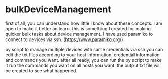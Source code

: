 # bulkDeviceManagement
first of all, you can understand how little I know about these concepts. I am open to make it better an learn. 
this is something I created for making quicker bulk tasks about device management. 
I have used paramiko to connect to devices via ssh. (https://www.paramiko.org/)

py script to manage multiple devices with same credentials via ssh
you can edit the txt files according to your host information, credential information and commands you want. 
after all ready, you can run the py script to make it run the commands you want on all hosts you want. 
the output txt file will be created to see what happened.
